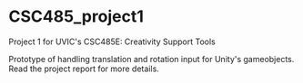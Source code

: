 # CSC485_project1

Project 1 for UVIC's CSC485E: Creativity Support Tools

Prototype of handling translation and rotation input for Unity's gameobjects.
Read the project report for more details.
